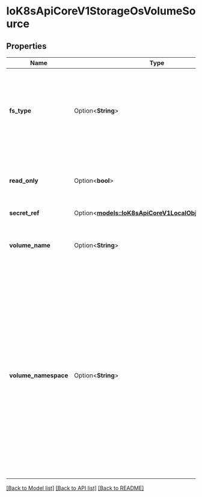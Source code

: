 # IoK8sApiCoreV1StorageOsVolumeSource

## Properties

Name | Type | Description | Notes
------------ | ------------- | ------------- | -------------
**fs_type** | Option<**String**> | fsType is the filesystem type to mount. Must be a filesystem type supported by the host operating system. Ex. \"ext4\", \"xfs\", \"ntfs\". Implicitly inferred to be \"ext4\" if unspecified. | [optional]
**read_only** | Option<**bool**> | readOnly defaults to false (read/write). ReadOnly here will force the ReadOnly setting in VolumeMounts. | [optional]
**secret_ref** | Option<[**models::IoK8sApiCoreV1LocalObjectReference**](io.k8s.api.core.v1.LocalObjectReference.md)> |  | [optional]
**volume_name** | Option<**String**> | volumeName is the human-readable name of the StorageOS volume.  Volume names are only unique within a namespace. | [optional]
**volume_namespace** | Option<**String**> | volumeNamespace specifies the scope of the volume within StorageOS.  If no namespace is specified then the Pod's namespace will be used.  This allows the Kubernetes name scoping to be mirrored within StorageOS for tighter integration. Set VolumeName to any name to override the default behaviour. Set to \"default\" if you are not using namespaces within StorageOS. Namespaces that do not pre-exist within StorageOS will be created. | [optional]

[[Back to Model list]](../README.md#documentation-for-models) [[Back to API list]](../README.md#documentation-for-api-endpoints) [[Back to README]](../README.md)


